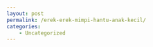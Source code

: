 ```yaml
---
layout: post
permalink: /erek-erek-mimpi-hantu-anak-kecil/
categories:
    - Uncategorized
---
```


